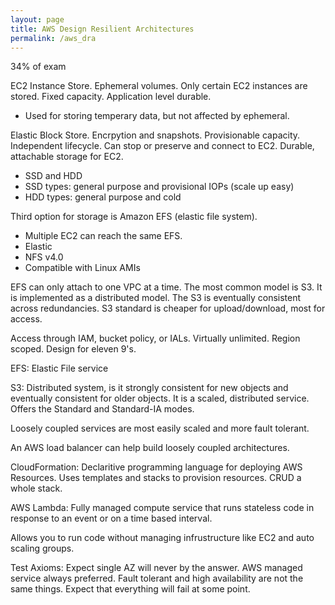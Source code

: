 ```yaml
---
layout: page
title: AWS Design Resilient Architectures
permalink: /aws_dra
---
```


34% of exam

EC2 Instance Store. Ephemeral volumes. Only certain EC2 instances are stored. Fixed capacity. Application level durable.
- Used for storing temperary data, but not affected by ephemeral. 

Elastic Block Store. Encrpytion and snapshots. Provisionable capacity. Independent lifecycle. Can stop or preserve and 
connect to EC2. Durable, attachable storage for EC2.
- SSD and HDD
- SSD types: general purpose and provisional IOPs (scale up easy)
- HDD types: general purpose and cold

Third option for storage is Amazon EFS (elastic file system). 
- Multiple EC2 can reach the same EFS.
- Elastic
- NFS v4.0
- Compatible with Linux AMIs

EFS can only attach to one VPC at a time. The most common model is S3. It is implemented as a distributed model. 
The S3 is eventually consistent across redundancies. S3 standard is cheaper for upload/download, most for access. 

Access through IAM, bucket policy, or IALs. Virtually unlimited. Region scoped. Design for eleven 9's.

EFS: Elastic File service

S3: Distributed system, is it strongly consistent for new objects and eventually consistent 
for older objects. It is a scaled, distributed service. Offers the Standard and Standard-IA modes.

Loosely coupled services are most easily scaled and more fault tolerant.

An AWS load balancer can help build loosely coupled architectures.

CloudFormation: Declaritive programming language for deploying AWS Resources. Uses templates and stacks to provision 
resources. CRUD a whole stack. 

AWS Lambda: Fully managed compute service that runs stateless code in response to an event or on a time
based interval.

Allows you to run code without managing infrustructure like EC2 and auto scaling groups.

Test Axioms:
Expect single AZ will never by the answer. AWS managed service always preferred.
Fault tolerant and high availability are not the same things. Expect that everything will fail at some point.
